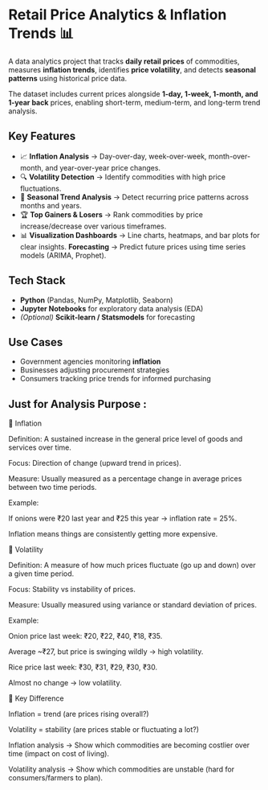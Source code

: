 # **Retail Price Analytics & Inflation Trends** 📊

A data analytics project that tracks **daily retail prices** of commodities, measures **inflation trends**, identifies **price volatility**, and detects **seasonal patterns** using historical price data.

The dataset includes current prices alongside **1-day, 1-week, 1-month, and 1-year back** prices, enabling short-term, medium-term, and long-term trend analysis.

## **Key Features**

- 📈 **Inflation Analysis** → Day-over-day, week-over-week, month-over-month, and year-over-year price changes.
- 🔍 **Volatility Detection** → Identify commodities with high price fluctuations.
- 📅 **Seasonal Trend Analysis** → Detect recurring price patterns across months and years.
- 🏆 **Top Gainers & Losers** → Rank commodities by price increase/decrease over various timeframes.
- 📊 **Visualization Dashboards** → Line charts, heatmaps, and bar plots for clear insights.
  **Forecasting** → Predict future prices using time series models (ARIMA, Prophet).

## **Tech Stack**

- **Python** (Pandas, NumPy, Matplotlib, Seaborn)
- **Jupyter Notebooks** for exploratory data analysis (EDA)
- _(Optional)_ **Scikit-learn / Statsmodels** for forecasting

## **Use Cases**

- Government agencies monitoring **inflation**
- Businesses adjusting procurement strategies
- Consumers tracking price trends for informed purchasing

## Just for Analysis Purpose :

🔹 Inflation

Definition: A sustained increase in the general price level of goods and services over time.

Focus: Direction of change (upward trend in prices).

Measure: Usually measured as a percentage change in average prices between two time periods.

Example:

If onions were ₹20 last year and ₹25 this year → inflation rate = 25%.

Inflation means things are consistently getting more expensive.

🔹 Volatility

Definition: A measure of how much prices fluctuate (go up and down) over a given time period.

Focus: Stability vs instability of prices.

Measure: Usually measured using variance or standard deviation of prices.

Example:

Onion price last week: ₹20, ₹22, ₹40, ₹18, ₹35.

Average ~₹27, but price is swinging wildly → high volatility.

Rice price last week: ₹30, ₹31, ₹29, ₹30, ₹30.

Almost no change → low volatility.

🔑 Key Difference

Inflation = trend (are prices rising overall?)

Volatility = stability (are prices stable or fluctuating a lot?)

Inflation analysis → Show which commodities are becoming costlier over time (impact on cost of living).

Volatility analysis → Show which commodities are unstable (hard for consumers/farmers to plan).
